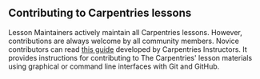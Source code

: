 ## Contributing to Carpentries lessons

Lesson Maintainers actively maintain all Carpentries lessons. However, contributions are always welcome by all community members. Novice contributors can read [this guide](https://github.com/dmgt/swc_github_flow/blob/master/for_novice_contributors.md) developed by Carpentries Instructors.  It provides instructions for contributing to The Carpentries' lesson materials using graphical or command line interfaces with Git and GitHub.  